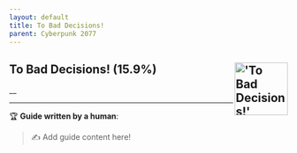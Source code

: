 ```yaml
---
layout: default
title: To Bad Decisions!
parent: Cyberpunk 2077
---
```


## To Bad Decisions! (15.9%) <img align="right" src="https://cdn.cloudflare.steamstatic.com/steamcommunity/public/images/apps/1091500/3ac542374888a4a57a2ef35fb2bf3a5546daaaca.jpg" alt="'To Bad Decisions!' achievement icon" width="96" height="96">

__

---

:trophy: **Guide written by a human**:

> :writing_hand: Add guide content here!

